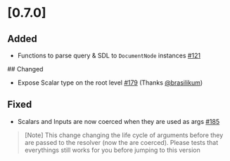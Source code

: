 # [0.7.0]

## Added
- Functions to parse query & SDL to `DocumentNode` instances [#121](https://github.com/dailymotion/tartiflette/issues/121)

## Changed
- Expose Scalar type on the root level [#179](https://github.com/dailymotion/tartiflette/issues/179) (Thanks [@brasilikum](https://github.com/brasilikum))

## Fixed
- Scalars and Inputs are now coerced when they are used as args [#185](https://github.com/dailymotion/tartiflette/issues/185)

> [Note] This change changing the life cycle of arguments before they are passed to the resolver (now the are coerced). Please tests that everythings still works for you before jumping to this version
